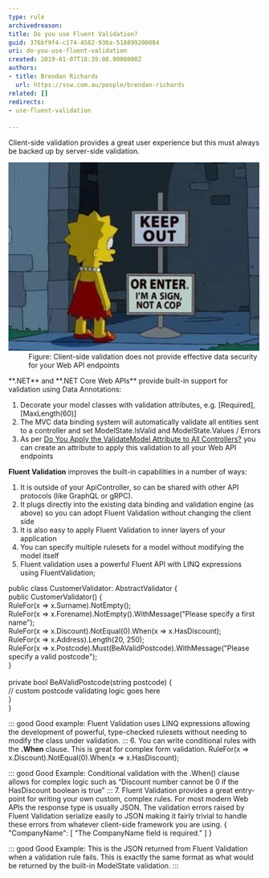 ```yaml
---
type: rule
archivedreason: 
title: Do you use Fluent Validation?
guid: 376bf9f4-c174-4582-936a-518899200084
uri: do-you-use-fluent-validation
created: 2019-01-07T18:39:08.0000000Z
authors:
- title: Brendan Richards
  url: https://ssw.com.au/people/brendan-richards
related: []
redirects:
- use-fluent-validation

---
```


Client-side validation provides a great user experience but this must always be backed up by server-side validation.

<!--endintro-->
<dl class="image"><dt><img src="cartoon-client-side-validation.jpg" alt="cartoon-client-side-validation.jpg"></dt><dd>Figure: Client-side validation does not provide effective data security for your Web API endpoints</dd></dl>
**.NET** and **.NET Core Web APIs** provide built-in support for validation using Data Annotations:

1. Decorate your model classes with validation attributes, e.g. [Required], [MaxLength(60)]
2. The MVC data binding system will automatically validate all entities sent to a controller and set ModelState.IsValid and ModelState.Values / Errors
3. As per [Do You Apply the ValidateModel Attribute to All Controllers?](/do-you-apply-the-validatemodel-attribute-to-all-controllers)  you can create an attribute to apply this validation to all your Web API endpoints


**Fluent Validation** improves the built-in capabilities in a number of ways:

1. It is outside of your ApiController, so can be shared with other API protocols (like GraphQL or gRPC).
2. It plugs directly into the existing data binding and validation engine (as above) so you can adopt Fluent Validation without changing the client side
3. It is also easy to apply Fluent Validation to inner layers of your application
4. You can specify multiple rulesets for a model without modifying the model itself
5. Fluent validation uses a powerful Fluent API with LINQ expressions
    using FluentValidation;

public class CustomerValidator: AbstractValidator<customer> {<br>  public CustomerValidator() {<br>    RuleFor(x => x.Surname).NotEmpty();<br>    RuleFor(x => x.Forename).NotEmpty().WithMessage("Please specify a first name");<br>    RuleFor(x => x.Discount).NotEqual(0).When(x => x.HasDiscount);<br>    RuleFor(x => x.Address).Length(20, 250);<br>    RuleFor(x => x.Postcode).Must(BeAValidPostcode).WithMessage("Please specify a valid postcode");<br>  }<br><br>  private bool BeAValidPostcode(string postcode) {<br>    // custom postcode validating logic goes here<br>  }<br>}<br></customer>


::: good
Good example: Fluent Validation uses LINQ expressions allowing the development of powerful, type-checked rulesets without needing to modify the class under validation. 
:::
6. You can write conditional rules with the  **.When** clause. This is great for complex form validation.
    RuleFor(x => x.Discount).NotEqual(0).When(x => x.HasDiscount);


::: good
Good Example: Conditional validation with the .When() clause allows for complex logic such as “Discount number cannot be 0 if the HasDiscount boolean is true” 
:::
7. Fluent Validation provides a great entry-point for writing your own custom, complex rules.    For most modern Web APIs the response type is usually JSON. The validation errors raised by Fluent Validation serialize easily to JSON making it fairly trivial to handle these errors from whatever client-side framework you are using.
    {
  "CompanyName": [
    "The CompanyName field is required."
  ]
}


::: good
Good Example: This is the JSON returned from Fluent Validation when a validation rule fails. This is exactly the same format as what would be returned by the built-in ModelState validation.
:::
